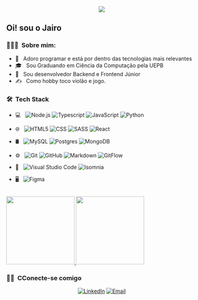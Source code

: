 <div align="center">
<img src="https://avatars.githubusercontent.com/u/65239333?v=4">
</div>
<h2>Oi! sou o Jairo</h2>

<h3> 👨🏻‍💻 &nbsp;Sobre mim: </h3>

- 🤔 &nbsp; Adoro programar e está por dentro das tecnologias mais relevantes
- 🎓 &nbsp; Sou Graduando em Ciência da Computação pela UEPB
- 💼 &nbsp; Sou desenvolvedor Backend e Frontend Júnior
- ✍️ &nbsp; Como hobby toco violão e jogo.

<h3> 🛠 &nbsp;Tech Stack</h3>

- 💻 &nbsp;
  ![Node.js](https://img.shields.io/badge/-Node.js-333333?style=flat&logo=node.js)
  ![Typescript](https://img.shields.io/badge/-Typescript-333333?style=flat&logo=Typescript&logoColor=007396)
  ![JavaScript](https://img.shields.io/badge/-JavaScript-333333?style=flat&logo=javascript)
  ![Python](https://img.shields.io/badge/-Python-333333?style=flat&logo=python)
  
- 🌐 &nbsp;
  ![HTML5](https://img.shields.io/badge/-HTML5-333333?style=flat&logo=HTML5)
  ![CSS](https://img.shields.io/badge/-CSS-333333?style=flat&logo=CSS3&logoColor=1572B6)
  ![SASS](https://img.shields.io/badge/-SASS-333333?style=flat&logo=SASS&logoColor=1572B6)
  ![React](https://img.shields.io/badge/-React-333333?style=flat&logo=react)
  
- 🛢 &nbsp;
  ![MySQL](https://img.shields.io/badge/-MySQL-333333?style=flat&logo=mysql)
  ![Postgres](https://img.shields.io/badge/-Postgres-333333?style=flat&logo=postgresql)
  ![MongoDB](https://img.shields.io/badge/-MongoDB-333333?style=flat&logo=mongodb)
  
- ⚙️ &nbsp;
  ![Git](https://img.shields.io/badge/-Git-333333?style=flat&logo=git)
  ![GitHub](https://img.shields.io/badge/-GitHub-333333?style=flat&logo=github)
  ![Markdown](https://img.shields.io/badge/-Markdown-333333?style=flat&logo=markdown)
  ![GitFlow](https://img.shields.io/badge/-GitFlow-333333?style=flat&logo=gitflow)
  
- 🔧 &nbsp;
  ![Visual Studio Code](https://img.shields.io/badge/-Visual%20Studio%20Code-333333?style=flat&logo=visual-studio-code&logoColor=007ACC)
  ![Isomnia](https://img.shields.io/badge/-Isomnia-333333?style=flat&logo=isomnia)

  
- 🖥 &nbsp;
  ![Figma](https://img.shields.io/badge/-Figma-333333?style=flat&logo=figma)

<br/>

<a href="https://github.com/jairosl">
  <img height="180em" src="https://github-readme-stats.vercel.app/api?username=jairosl&theme=buefy&show_icons=true" />
  <img height="180em" src="https://github-readme-stats.vercel.app/api/top-langs/?username=jairosl&theme=buefy&layout=compact" />
</a>

<br/>

<h3> 🤝🏻 &nbsp;CConecte-se comigo </h3>

<p align="center">
<a href="https://www.linkedin.com/in/jairo-sl/"><img alt="LinkedIn" src="https://img.shields.io/badge/LinkedIn-jairosl-blue?style=flat-square&logo=linkedin"></a>
<a href="mailto:jairosoareslima@gmail.com"><img alt="Email" src="https://img.shields.io/badge/Email-jairosoareslima@gmail.com-blue?style=flat-square&logo=gmail"></a>
</p>
